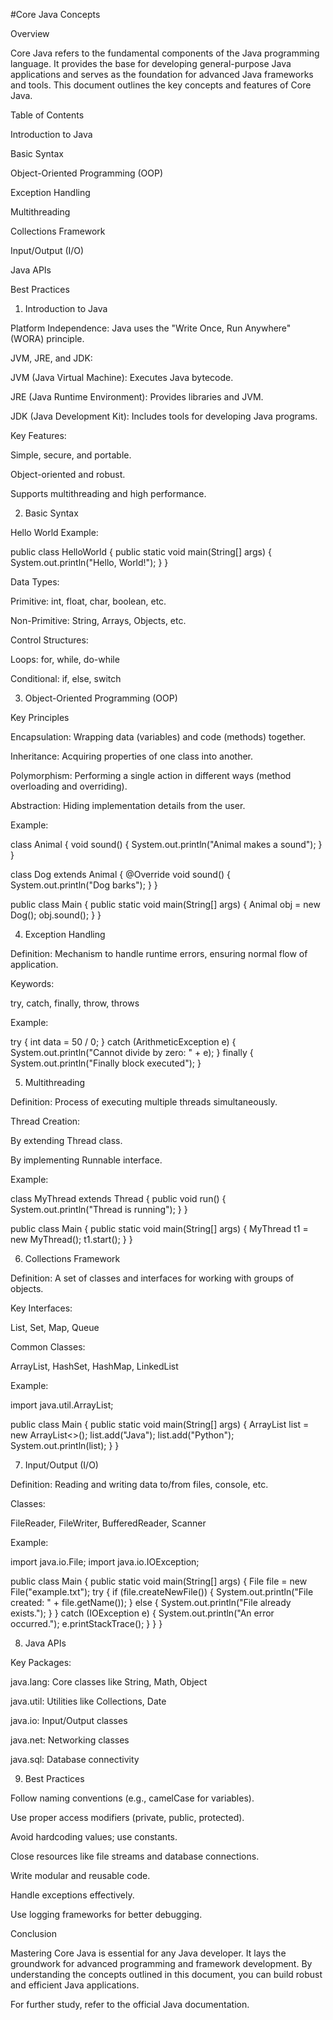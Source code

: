 #Core Java Concepts

Overview

Core Java refers to the fundamental components of the Java programming language. It provides the base for developing general-purpose Java applications and serves as the foundation for advanced Java frameworks and tools. This document outlines the key concepts and features of Core Java.

Table of Contents

Introduction to Java

Basic Syntax

Object-Oriented Programming (OOP)

Exception Handling

Multithreading

Collections Framework

Input/Output (I/O)

Java APIs

Best Practices

1. Introduction to Java

Platform Independence: Java uses the "Write Once, Run Anywhere" (WORA) principle.

JVM, JRE, and JDK:

JVM (Java Virtual Machine): Executes Java bytecode.

JRE (Java Runtime Environment): Provides libraries and JVM.

JDK (Java Development Kit): Includes tools for developing Java programs.

Key Features:

Simple, secure, and portable.

Object-oriented and robust.

Supports multithreading and high performance.

2. Basic Syntax

Hello World Example:

public class HelloWorld {
    public static void main(String[] args) {
        System.out.println("Hello, World!");
    }
}

Data Types:

Primitive: int, float, char, boolean, etc.

Non-Primitive: String, Arrays, Objects, etc.

Control Structures:

Loops: for, while, do-while

Conditional: if, else, switch

3. Object-Oriented Programming (OOP)

Key Principles

Encapsulation: Wrapping data (variables) and code (methods) together.

Inheritance: Acquiring properties of one class into another.

Polymorphism: Performing a single action in different ways (method overloading and overriding).

Abstraction: Hiding implementation details from the user.

Example:

class Animal {
    void sound() {
        System.out.println("Animal makes a sound");
    }
}

class Dog extends Animal {
    @Override
    void sound() {
        System.out.println("Dog barks");
    }
}

public class Main {
    public static void main(String[] args) {
        Animal obj = new Dog();
        obj.sound();
    }
}

4. Exception Handling

Definition: Mechanism to handle runtime errors, ensuring normal flow of application.

Keywords:

try, catch, finally, throw, throws

Example:

try {
    int data = 50 / 0;
} catch (ArithmeticException e) {
    System.out.println("Cannot divide by zero: " + e);
} finally {
    System.out.println("Finally block executed");
}

5. Multithreading

Definition: Process of executing multiple threads simultaneously.

Thread Creation:

By extending Thread class.

By implementing Runnable interface.

Example:

class MyThread extends Thread {
    public void run() {
        System.out.println("Thread is running");
    }
}

public class Main {
    public static void main(String[] args) {
        MyThread t1 = new MyThread();
        t1.start();
    }
}

6. Collections Framework

Definition: A set of classes and interfaces for working with groups of objects.

Key Interfaces:

List, Set, Map, Queue

Common Classes:

ArrayList, HashSet, HashMap, LinkedList

Example:

import java.util.ArrayList;

public class Main {
    public static void main(String[] args) {
        ArrayList<String> list = new ArrayList<>();
        list.add("Java");
        list.add("Python");
        System.out.println(list);
    }
}

7. Input/Output (I/O)

Definition: Reading and writing data to/from files, console, etc.

Classes:

FileReader, FileWriter, BufferedReader, Scanner

Example:

import java.io.File;
import java.io.IOException;

public class Main {
    public static void main(String[] args) {
        File file = new File("example.txt");
        try {
            if (file.createNewFile()) {
                System.out.println("File created: " + file.getName());
            } else {
                System.out.println("File already exists.");
            }
        } catch (IOException e) {
            System.out.println("An error occurred.");
            e.printStackTrace();
        }
    }
}

8. Java APIs

Key Packages:

java.lang: Core classes like String, Math, Object

java.util: Utilities like Collections, Date

java.io: Input/Output classes

java.net: Networking classes

java.sql: Database connectivity

9. Best Practices

Follow naming conventions (e.g., camelCase for variables).

Use proper access modifiers (private, public, protected).

Avoid hardcoding values; use constants.

Close resources like file streams and database connections.

Write modular and reusable code.

Handle exceptions effectively.

Use logging frameworks for better debugging.

Conclusion

Mastering Core Java is essential for any Java developer. It lays the groundwork for advanced programming and framework development. By understanding the concepts outlined in this document, you can build robust and efficient Java applications.

For further study, refer to the official Java documentation.
